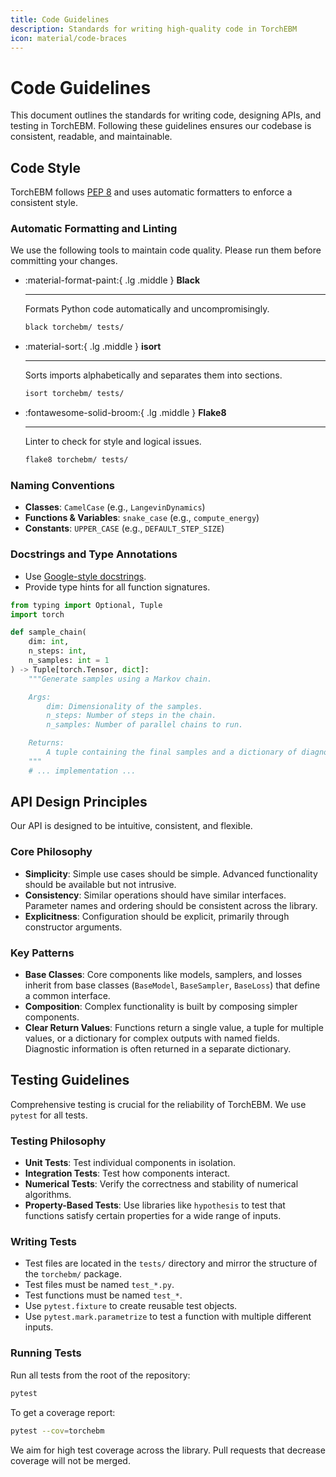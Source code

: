 ```yaml
---
title: Code Guidelines
description: Standards for writing high-quality code in TorchEBM
icon: material/code-braces
---
```


# Code Guidelines

This document outlines the standards for writing code, designing APIs, and testing in TorchEBM. Following these guidelines ensures our codebase is consistent, readable, and maintainable.

## Code Style

TorchEBM follows [PEP 8](https://www.python.org/dev/peps/pep-0008/) and uses automatic formatters to enforce a consistent style.

### Automatic Formatting and Linting

We use the following tools to maintain code quality. Please run them before committing your changes.

<div class="grid cards" markdown>

-   :material-format-paint:{ .lg .middle } __Black__

    ---

    Formats Python code automatically and uncompromisingly.

    ```bash
    black torchebm/ tests/
    ```

-   :material-sort:{ .lg .middle } __isort__

    ---

    Sorts imports alphabetically and separates them into sections.

    ```bash
    isort torchebm/ tests/
    ```

-   :fontawesome-solid-broom:{ .lg .middle } __Flake8__

    ---

    Linter to check for style and logical issues.

    ```bash
    flake8 torchebm/ tests/
    ```

</div>

### Naming Conventions

*   **Classes**: `CamelCase` (e.g., `LangevinDynamics`)
*   **Functions & Variables**: `snake_case` (e.g., `compute_energy`)
*   **Constants**: `UPPER_CASE` (e.g., `DEFAULT_STEP_SIZE`)

### Docstrings and Type Annotations

*   Use [Google-style docstrings](https://google.github.io/styleguide/pyguide.html#38-comments-and-docstrings).
*   Provide type hints for all function signatures.

```python
from typing import Optional, Tuple
import torch

def sample_chain(
    dim: int,
    n_steps: int,
    n_samples: int = 1
) -> Tuple[torch.Tensor, dict]:
    """Generate samples using a Markov chain.

    Args:
        dim: Dimensionality of the samples.
        n_steps: Number of steps in the chain.
        n_samples: Number of parallel chains to run.

    Returns:
        A tuple containing the final samples and a dictionary of diagnostics.
    """
    # ... implementation ...
```

## API Design Principles

Our API is designed to be intuitive, consistent, and flexible.

### Core Philosophy

*   **Simplicity**: Simple use cases should be simple. Advanced functionality should be available but not intrusive.
*   **Consistency**: Similar operations should have similar interfaces. Parameter names and ordering should be consistent across the library.
*   **Explicitness**: Configuration should be explicit, primarily through constructor arguments.

### Key Patterns

*   **Base Classes**: Core components like models, samplers, and losses inherit from base classes (`BaseModel`, `BaseSampler`, `BaseLoss`) that define a common interface.
*   **Composition**: Complex functionality is built by composing simpler components.
*   **Clear Return Values**: Functions return a single value, a tuple for multiple values, or a dictionary for complex outputs with named fields. Diagnostic information is often returned in a separate dictionary.

## Testing Guidelines

Comprehensive testing is crucial for the reliability of TorchEBM. We use `pytest` for all tests.

### Testing Philosophy

*   **Unit Tests**: Test individual components in isolation.
*   **Integration Tests**: Test how components interact.
*   **Numerical Tests**: Verify the correctness and stability of numerical algorithms.
*   **Property-Based Tests**: Use libraries like `hypothesis` to test that functions satisfy certain properties for a wide range of inputs.

### Writing Tests

*   Test files are located in the `tests/` directory and mirror the structure of the `torchebm/` package.
*   Test files must be named `test_*.py`.
*   Test functions must be named `test_*`.
*   Use `pytest.fixture` to create reusable test objects.
*   Use `pytest.mark.parametrize` to test a function with multiple different inputs.

### Running Tests

Run all tests from the root of the repository:

```bash
pytest
```

To get a coverage report:

```bash
pytest --cov=torchebm
```

We aim for high test coverage across the library. Pull requests that decrease coverage will not be merged.
